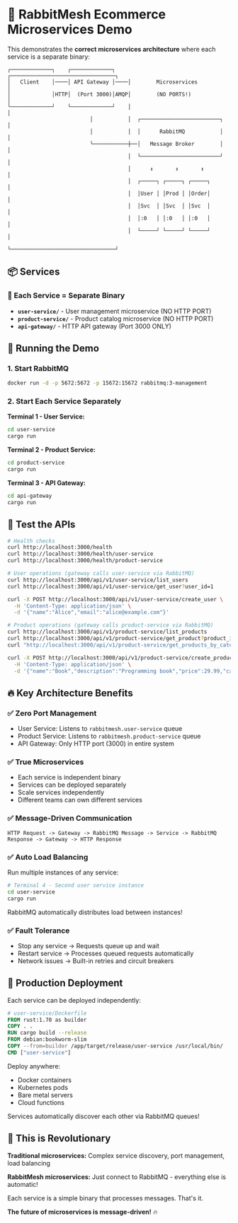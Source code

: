 # 🚀 RabbitMesh Ecommerce Microservices Demo

This demonstrates the **correct microservices architecture** where each service is a separate binary:

```
┌─────────────┐    ┌─────────────┐    ┌─────────────────────────────────┐
│   Client    │────│ API Gateway │────│        Microservices           │
│             │HTTP│  (Port 3000)│AMQP│        (NO PORTS!)             │
└─────────────┘    └─────────────┘    │                                 │
                          │           │  ┌─────────────────────────┐  │
                          │           │  │      RabbitMQ           │  │
                          └───────────┼──│   Message Broker        │  │
                                      │  └─────────────────────────┘  │
                                      │      ↕       ↕       ↕        │
                                      │  ┌─────┐ ┌─────┐ ┌─────┐      │
                                      │  │User │ │Prod │ │Order│      │
                                      │  │Svc  │ │Svc  │ │Svc  │      │
                                      │  │:0   │ │:0   │ │:0   │      │
                                      │  └─────┘ └─────┘ └─────┘      │
                                      └─────────────────────────────────┘
```

## 📦 Services

### 🚀 Each Service = Separate Binary

- **`user-service/`** - User management microservice (NO HTTP PORT)
- **`product-service/`** - Product catalog microservice (NO HTTP PORT)  
- **`api-gateway/`** - HTTP API gateway (Port 3000 ONLY)

## 🏁 Running the Demo

### 1. Start RabbitMQ
```bash
docker run -d -p 5672:5672 -p 15672:15672 rabbitmq:3-management
```

### 2. Start Each Service Separately

**Terminal 1 - User Service:**
```bash
cd user-service
cargo run
```

**Terminal 2 - Product Service:**
```bash
cd product-service
cargo run
```

**Terminal 3 - API Gateway:**
```bash
cd api-gateway
cargo run
```

## 🌟 Test the APIs

```bash
# Health checks
curl http://localhost:3000/health
curl http://localhost:3000/health/user-service
curl http://localhost:3000/health/product-service

# User operations (gateway calls user-service via RabbitMQ)
curl http://localhost:3000/api/v1/user-service/list_users
curl http://localhost:3000/api/v1/user-service/get_user?user_id=1

curl -X POST http://localhost:3000/api/v1/user-service/create_user \
  -H 'Content-Type: application/json' \
  -d '{"name":"Alice","email":"alice@example.com"}'

# Product operations (gateway calls product-service via RabbitMQ)
curl http://localhost:3000/api/v1/product-service/list_products  
curl http://localhost:3000/api/v1/product-service/get_product?product_id=1
curl "http://localhost:3000/api/v1/product-service/get_products_by_category?category=Electronics"

curl -X POST http://localhost:3000/api/v1/product-service/create_product \
  -H 'Content-Type: application/json' \
  -d '{"name":"Book","description":"Programming book","price":29.99,"category":"Books"}'
```

## 🔥 Key Architecture Benefits

### ✅ **Zero Port Management**
- User Service: Listens to `rabbitmesh.user-service` queue
- Product Service: Listens to `rabbitmesh.product-service` queue
- API Gateway: Only HTTP port (3000) in entire system

### ✅ **True Microservices**
- Each service is independent binary
- Services can be deployed separately
- Scale services independently
- Different teams can own different services

### ✅ **Message-Driven Communication**
```
HTTP Request -> Gateway -> RabbitMQ Message -> Service -> RabbitMQ Response -> Gateway -> HTTP Response
```

### ✅ **Auto Load Balancing**
Run multiple instances of any service:
```bash
# Terminal 4 - Second user service instance
cd user-service
cargo run
```
RabbitMQ automatically distributes load between instances!

### ✅ **Fault Tolerance**
- Stop any service → Requests queue up and wait
- Restart service → Processes queued requests automatically
- Network issues → Built-in retries and circuit breakers

## 🎯 Production Deployment

Each service can be deployed independently:

```dockerfile
# user-service/Dockerfile
FROM rust:1.70 as builder
COPY . .
RUN cargo build --release
FROM debian:bookworm-slim
COPY --from=builder /app/target/release/user-service /usr/local/bin/
CMD ["user-service"]
```

Deploy anywhere:
- Docker containers
- Kubernetes pods  
- Bare metal servers
- Cloud functions

Services automatically discover each other via RabbitMQ queues!

## 🚀 This is Revolutionary

**Traditional microservices:** Complex service discovery, port management, load balancing

**RabbitMesh microservices:** Just connect to RabbitMQ - everything else is automatic!

Each service is a simple binary that processes messages. That's it.

**The future of microservices is message-driven!** 🔥